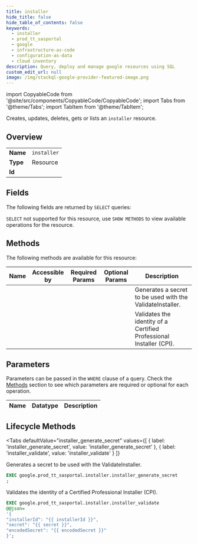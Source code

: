 ```yaml
--- 
title: installer
hide_title: false
hide_table_of_contents: false
keywords:
  - installer
  - prod_tt_sasportal
  - google
  - infrastructure-as-code
  - configuration-as-data
  - cloud inventory
description: Query, deploy and manage google resources using SQL
custom_edit_url: null
image: /img/stackql-google-provider-featured-image.png
---
```


import CopyableCode from '@site/src/components/CopyableCode/CopyableCode';
import Tabs from '@theme/Tabs';
import TabItem from '@theme/TabItem';

Creates, updates, deletes, gets or lists an <code>installer</code> resource.

## Overview
<table><tbody>
<tr><td><b>Name</b></td><td><code>installer</code></td></tr>
<tr><td><b>Type</b></td><td>Resource</td></tr>
<tr><td><b>Id</b></td><td><CopyableCode code="google.prod_tt_sasportal.installer" /></td></tr>
</tbody></table>

## Fields

The following fields are returned by `SELECT` queries:

`SELECT` not supported for this resource, use `SHOW METHODS` to view available operations for the resource.


## Methods

The following methods are available for this resource:

<table>
<thead>
    <tr>
    <th>Name</th>
    <th>Accessible by</th>
    <th>Required Params</th>
    <th>Optional Params</th>
    <th>Description</th>
    </tr>
</thead>
<tbody>
<tr>
    <td><a href="#installer_generate_secret"><CopyableCode code="installer_generate_secret" /></a></td>
    <td><CopyableCode code="exec" /></td>
    <td></td>
    <td></td>
    <td>Generates a secret to be used with the ValidateInstaller.</td>
</tr>
<tr>
    <td><a href="#installer_validate"><CopyableCode code="installer_validate" /></a></td>
    <td><CopyableCode code="exec" /></td>
    <td></td>
    <td></td>
    <td>Validates the identity of a Certified Professional Installer (CPI).</td>
</tr>
</tbody>
</table>

## Parameters

Parameters can be passed in the `WHERE` clause of a query. Check the [Methods](#methods) section to see which parameters are required or optional for each operation.

<table>
<thead>
    <tr>
    <th>Name</th>
    <th>Datatype</th>
    <th>Description</th>
    </tr>
</thead>
<tbody>
</tbody>
</table>

## Lifecycle Methods

<Tabs
    defaultValue="installer_generate_secret"
    values={[
        { label: 'installer_generate_secret', value: 'installer_generate_secret' },
        { label: 'installer_validate', value: 'installer_validate' }
    ]}
>
<TabItem value="installer_generate_secret">

Generates a secret to be used with the ValidateInstaller.

```sql
EXEC google.prod_tt_sasportal.installer.installer_generate_secret 
;
```
</TabItem>
<TabItem value="installer_validate">

Validates the identity of a Certified Professional Installer (CPI).

```sql
EXEC google.prod_tt_sasportal.installer.installer_validate 
@@json=
'{
"installerId": "{{ installerId }}", 
"secret": "{{ secret }}", 
"encodedSecret": "{{ encodedSecret }}"
}';
```
</TabItem>
</Tabs>
